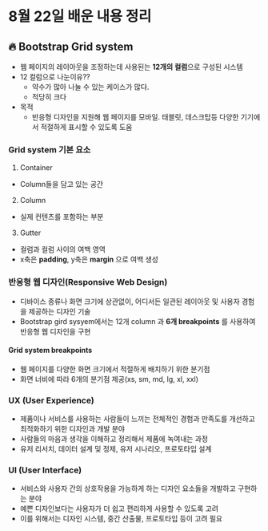 # 8월 22일 배운 내용 정리

## :fire: Bootstrap Grid system
- 웹 페이지의 레이아웃을 조정하는데 사용된는 **12개의 컬럼**으로 구성된 시스템
- 12 컬럼으로 나눈이유??
  - 약수가 많아 나눌 수 있는 케이스가 많다.
  - 적당히 크다
- 목적
  - 반응형 디자인을 지원해 웹 페이지를 모바일. 태블릿, 데스크탑등 다양한 기기에서 적절하게 표시할 수 있도록 도움

### Grid system 기본 요소
1. Container
  - Column들을 담고 있는 공간
2. Column
  - 실제 컨텐츠를 포함하는 부분
3. Gutter
  - 컬럼과 컬럼 사이의 여백 영역
  - x축은 **padding**, y축은 **margin** 으로 여백 생성

### 반응형 웹 디자인(Responsive Web Design)
- 디바이스 종류나 화면 크기에 상관없이, 어디서든 일관된 레이아웃 및 사용자 경험을 제공하는 디자인 기술
- Bootstrap gird sysyem에서는 12개 column 과 **6개 breakpoints** 를 사용하여 반응형 웹 디자인을 구현

#### Grid system breakpoints
- 웹 페이지를 다양한 화면 크기에서 적절하게 배치하기 위한 분기점
- 화면 너비에 따라 6개의 분기점 제공(xs, sm, md, lg, xl, xxl)

### UX (User Experience)
- 제품이나 서비스를 사용하는 사람들이 느끼는 전체적인 경험과 만족도를 개선하고 최적화하기 위한 디자인과 개발 분야
- 사람들의 마음과 생각을 이해하고 정리해서 제품에 녹여내는 과정
- 유저 리서치, 데이터 설계 및 정제, 유저 시나리오, 프로토타입 설계

### UI (User Interface)
- 서비스와 사용자 간의 상호작용을 가능하게 하는 디자인 요소들을 개발하고 구현하는 분야
- 예쁜 디자인보다는 사용자가 더 쉽고 편리하게 사용할 수 있도록 고려
- 이를 위해서는 디자인 시스템, 중간 산출물, 프로토타입 등이 고려 필요



